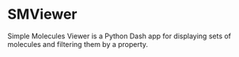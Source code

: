 # SMViewer
Simple Molecules Viewer is a Python Dash app for displaying sets of molecules 
and filtering them by a property.
